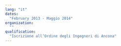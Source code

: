 ```yaml
---
lang: "it"
dates:
  "February 2013 - Maggio 2014"
organization:
  ""
qualification:
  "Iscrizione all’Ordine degli Ingegneri di Ancona"
---
```

